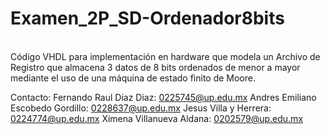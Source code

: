 <h1>Examen_2P_SD-Ordenador8bits</h1>
<br>
Código VHDL para implementación en hardware que modela un Archivo de Registro 
que almacena 3 datos de 8 bits ordenados de menor a mayor mediante el uso de una máquina de estado finito de Moore.
<br>

Contacto:
Fernando Raul Diaz Diaz: 0225745@up.edu.mx
Andres Emiliano Escobedo Gordillo: 0228637@up.edu.mx
Jesus Villa y Herrera: 0224774@up.edu.mx
Ximena Villanueva Aldana: 0202579@up.edu.mx

